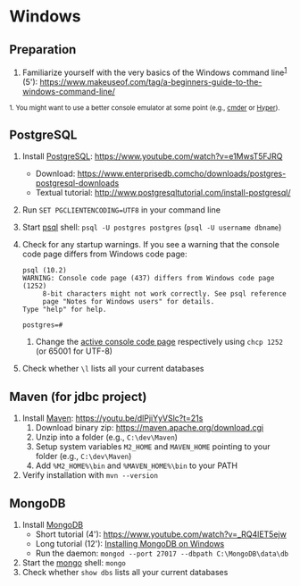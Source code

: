 # Windows

## Preparation

1. Familiarize yourself with the very basics of the Windows command line<sup>[1](#cmd)</sup> (5'): https://www.makeuseof.com/tag/a-beginners-guide-to-the-windows-command-line/


<sup><a name="cmd">1.</a> You might want to use a better console emulator at some point (e.g., [cmder](http://cmder.net/) or [Hyper](https://hyper.is/)).</sup>

## PostgreSQL

1. Install [PostgreSQL](https://www.postgresql.org/): https://www.youtube.com/watch?v=e1MwsT5FJRQ
    * Download: https://www.enterprisedb.comcho/downloads/postgres-postgresql-downloads
    * Textual tutorial: http://www.postgresqltutorial.com/install-postgresql/
2. Run `SET PGCLIENTENCODING=UTF8` in your command line
3. Start [psql](https://www.postgresql.org/docs/current/static/app-psql.html) shell: `psql -U postgres postgres` (`psql -U username dbname`)
4. Check for any startup warnings. If you see a warning that the console code page differs from Windows code page:

    ```
    psql (10.2)
    WARNING: Console code page (437) differs from Windows code page (1252)
         8-bit characters might not work correctly. See psql reference
         page "Notes for Windows users" for details.
    Type "help" for help.

    postgres=#
    ```
   1. Change the [active console code page](https://ss64.com/nt/chcp.html) respectively using `chcp 1252` (or 65001 for UTF-8)

5. Check whether `\l` lists all your current databases

## Maven (for jdbc project)

1. Install [Maven](https://maven.apache.org/index.html): https://youtu.be/dlPjiYyVSlc?t=21s
    1. Download binary zip: https://maven.apache.org/download.cgi
    2. Unzip into a folder (e.g., `C:\dev\Maven`)
    3. Setup system variables `M2_HOME` and `MAVEN_HOME` pointing to your folder (e.g., `C:\dev\Maven`)
    4. Add ``%M2_HOME%\bin`` and `%MAVEN_HOME%\bin` to your PATH
2. Verify installation with `mvn --version`

## MongoDB

1. Install [MongoDB](https://www.mongodb.com/)
    * Short tutorial (4'): https://www.youtube.com/watch?v=_RQ4lET5ejw
    * Long tutorial (12'): [Installing MongoDB on Windows](https://www.coursera.org/learn/introduction-mongodb/lecture/Hadhu/installing-mongodb-on-windows)
    * Run the daemon: `mongod --port 27017 --dbpath C:\MongoDB\data\db`
2. Start the [mongo](https://docs.mongodb.com/manual/mongo/) shell: `mongo`
3. Check whether `show dbs` lists all your current databases

